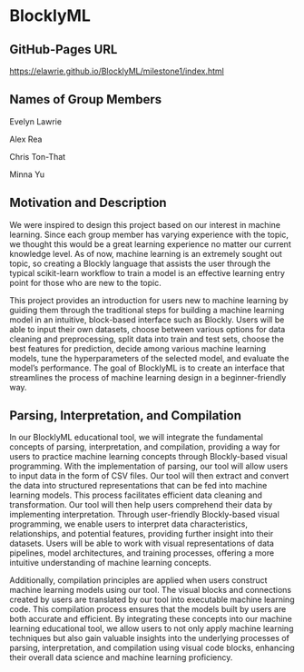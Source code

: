 # BlocklyML

## GitHub-Pages URL
https://elawrie.github.io/BlocklyML/milestone1/index.html
## Names of Group Members
Evelyn Lawrie

Alex Rea

Chris Ton-That

Minna Yu

## Motivation and Description
We were inspired to design this project based on our interest in machine learning. Since each group member has varying experience with the topic, we thought this would be a great learning experience no matter our current knowledge level. As of now, machine learning is an extremely sought out topic, so creating a Blockly language that assists the user through the typical scikit-learn workflow to train a model is an effective learning entry point for those who are new to the topic.

This project provides an introduction for users new to machine learning by guiding them through the traditional steps for building a machine learning model in an intuitive, block-based interface such as Blockly. Users will be able to input their own datasets, choose between various options for data cleaning and preprocessing, split data into train and test sets, choose the best features for prediction, decide among various machine learning models, tune the hyperparameters of the selected model, and evaluate the model’s performance. The goal of BlocklyML is to create an interface that streamlines the process of machine learning design in a beginner-friendly way. 

## Parsing, Interpretation, and Compilation

In our BlocklyML educational tool, we will integrate the fundamental concepts of parsing, interpretation, and compilation, providing a way for users to practice machine learning concepts through Blockly-based visual programming. With the implementation of parsing, our tool will allow users to input data in the form of CSV files. Our tool will then extract and convert the data into structured representations that can be fed into machine learning models. This process facilitates efficient data cleaning and transformation. Our tool will then help users comprehend their data by implementing interpretation. Through user-friendly Blockly-based visual programming, we enable users to interpret data characteristics, relationships, and potential features, providing further insight into their datasets. Users will be able to work with visual representations of data pipelines, model architectures, and training processes, offering a more intuitive understanding of machine learning concepts.

Additionally, compilation principles are applied when users construct machine learning models using our tool. The visual blocks and connections created by users are translated by our tool into executable machine learning code. This compilation process ensures that the models built by users are both accurate and efficient. By integrating these concepts into our machine learning educational tool, we allow users to not only apply machine learning techniques but also gain valuable insights into the underlying processes of parsing, interpretation, and compilation using visual code blocks, enhancing their overall data science and machine learning proficiency.
